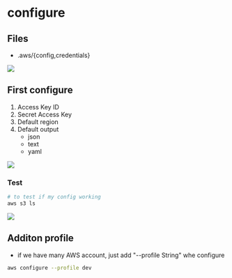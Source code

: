 # configure

## Files
* .aws/{config,credentials}

[<img src="https://i.imgur.com/hozCF1n.png">](https://i.imgur.com/hozCF1n.png)

## First configure
1) Access Key ID
2) Secret Access Key
3) Default region
4) Default output
    * json
    * text
    * yaml
    
[<img src="https://i.imgur.com/Q3u2huI.png">](https://i.imgur.com/Q3u2huI.png)

### Test
````bash
# to test if my config working
aws s3 ls
````

[<img src="https://i.imgur.com/HydpeAj.png">](https://i.imgur.com/HydpeAj.png)

## Additon profile
* if we have many AWS account, just add "--profile String" whe configure
````bash
aws configure --profile dev
````
